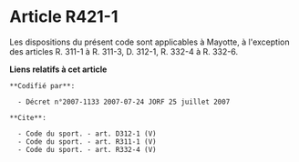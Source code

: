 # Article R421-1

Les dispositions du présent code sont applicables à Mayotte, à l'exception des articles R. 311-1 à R. 311-3, D. 312-1, R.
332-4 à R. 332-6.

**Liens relatifs à cet article**

	**Codifié par**:

	  - Décret n°2007-1133 2007-07-24 JORF 25 juillet 2007

	**Cite**:

	  - Code du sport. - art. D312-1 (V)
	  - Code du sport. - art. R311-1 (V)
	  - Code du sport. - art. R332-4 (V)
